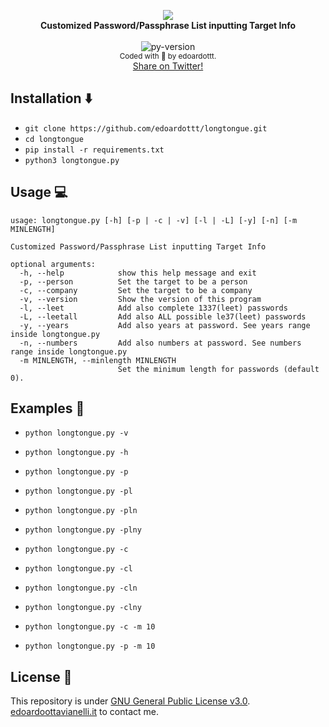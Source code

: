 <p align="center">
  <img src="https://github.com/edoardottt/images/blob/main/longtongue/logo.png"><br>
  <b>Customized Password/Passphrase List inputting Target Info</b><br>
  <br>
  <img src="https://github.com/edoardottt/images/blob/main/black-hat-python-code/python-version.svg" alt="py-version" />
  <br>
  <sub>
    Coded with 💙 by edoardottt.
  </sub>
  <br>
  <!--Tweet button-->
  <a href="https://twitter.com/intent/tweet?url=https%3A%2F%2Fgithub.com%2Fedoardottt%2Flongtongue%20&text=Customized%20Password/Passphrase%20List%20inputting%20Target%20Info%20%21&hashtags=pentesting%2Clinux%2Cpython%2Cnetwork%2Cpassword" target="_blank">Share on Twitter!
  </a>
</p>

Installation ⬇️
----

- `git clone https://github.com/edoardottt/longtongue.git`
- `cd longtongue`
- `pip install -r requirements.txt`
- `python3 longtongue.py`

Usage 💻
----

```
usage: longtongue.py [-h] [-p | -c | -v] [-l | -L] [-y] [-n] [-m MINLENGTH]

Customized Password/Passphrase List inputting Target Info

optional arguments:
  -h, --help            show this help message and exit
  -p, --person          Set the target to be a person
  -c, --company         Set the target to be a company
  -v, --version         Show the version of this program
  -l, --leet            Add also complete 1337(leet) passwords
  -L, --leetall         Add also ALL possible le37(leet) passwords
  -y, --years           Add also years at password. See years range inside longtongue.py
  -n, --numbers         Add also numbers at password. See numbers range inside longtongue.py
  -m MINLENGTH, --minlength MINLENGTH
                        Set the minimum length for passwords (default 0).
```

Examples 📖
-------

- `python longtongue.py -v`

- `python longtongue.py -h`

- `python longtongue.py -p`

- `python longtongue.py -pl`

- `python longtongue.py -pln`

- `python longtongue.py -plny`

- `python longtongue.py -c`

- `python longtongue.py -cl`

- `python longtongue.py -cln`

- `python longtongue.py -clny`

- `python longtongue.py -c -m 10`

- `python longtongue.py -p -m 10`

License 📝
-------

This repository is under [GNU General Public License v3.0](https://github.com/edoardottt/longtongue/blob/main/LICENSE).  
[edoardoottavianelli.it](https://www.edoardoottavianelli.it) to contact me.
